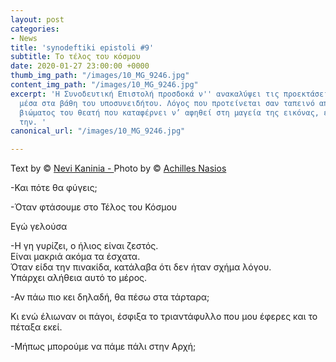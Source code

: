 ```yaml
---
layout: post
categories:
- News
title: 'synodeftiki epistoli #9'
subtitle: Το τέλος του κόσμου
date: 2020-01-27 23:00:00 +0000
thumb_img_path: "/images/10_MG_9246.jpg"
content_img_path: "/images/10_MG_9246.jpg"
excerpt: 'Η Συνοδευτική Επιστολή προσδοκά ν'' ανακαλύψει τις προεκτάσεις της εικόνας
  μέσα στα βάθη του υποσυνειδήτου. Λόγος που προτείνεται σαν ταπεινό απαύγασμα του
  βιώματος του θεατή που καταφέρνει ν’ αφηθεί στη μαγεία της εικόνας, επαναδημιουργώντας
  την. '
canonical_url: "/images/10_MG_9246.jpg"

---
```

Text by © <a href="https://www.facebook.com/nevi.kaninia" target="blank">Nevi Kaninia - </a>Photo by © <a href="https://anikon.org/" target="blank">Achilles Nasios</a>

\-Και πότε θα φύγεις;

\-Όταν φτάσουμε στο Τέλος του Κόσμου

Εγώ γελούσα

\-Η γη γυρίζει, ο ήλιος είναι ζεστός.   
Eίναι μακριά ακόμα τα έσχατα.  
Όταν είδα την πινακίδα, κατάλαβα ότι δεν ήταν σχήμα λόγου.   
Yπάρχει αλήθεια αυτό το μέρος.

\-Αν πάω πιο κει δηλαδή, θα πέσω στα τάρταρα;

Κι ενώ έλιωναν οι πάγοι, έσφιξα το τριαντάφυλλο που μου έφερες και το πέταξα εκεί.

\-Μήπως μπορούμε να πάμε πάλι στην Αρχή;